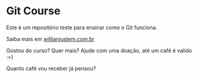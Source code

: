  # Git Course

 Este é um repositório teste para ensinar como o Git funciona.

 Saiba mais em [willianjustem.com.br](http://willianjusten.com.br)

 Gostou do curso? Quer mais? Ajude com uma doação, até um café é valido :=)

 Quanto café vou receber já pensou?
